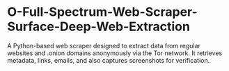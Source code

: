 # O-Full-Spectrum-Web-Scraper-Surface-Deep-Web-Extraction
A Python-based web scraper designed to extract data from regular websites and .onion domains anonymously via the Tor network. It retrieves metadata, links, emails, and also captures screenshots for verification.
